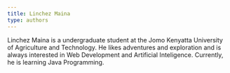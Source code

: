 ```yaml
---
title: Linchez Maina
type: authors
---
```

Linchez Maina is a undergraduate student at the Jomo Kenyatta University of Agriculture and Technology. He likes adventures and exploration and is always interested in Web Development and Artificial Inteligence. Currently, he is learning Java Programming.

